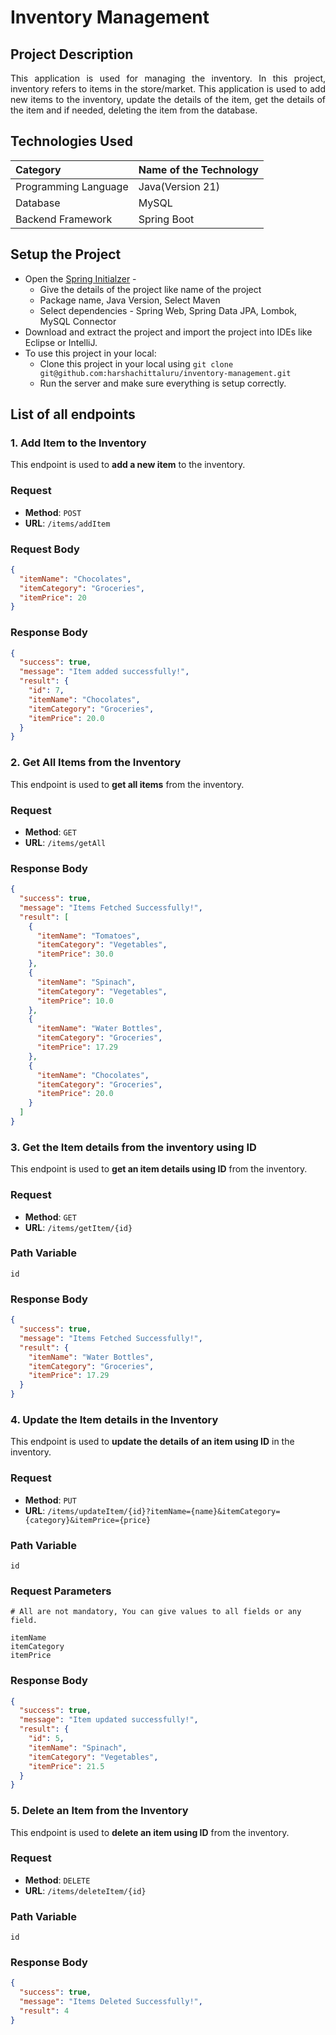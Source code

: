# Inventory Management

## Project Description

<p style='text-align: justify;'>This application is used for managing the inventory. In this project, inventory refers to items in the store/market. This application is used to add new items to the inventory, update the details of the item, get the details of the item and if needed, deleting the item from the database. </p>

## Technologies Used

| Category             | Name of the Technology |
| :------------------- | :--------------------- |
| Programming Language | Java(Version 21)       |
| Database             | MySQL                  |
| Backend Framework    | Spring Boot            |

## Setup the Project

- Open the [Spring Initialzer](https://start.spring.io/) -
  - Give the details of the project like name of the project
  - Package name, Java Version, Select Maven
  - Select dependencies - Spring Web, Spring Data JPA, Lombok, MySQL Connector
- Download and extract the project and import the project into IDEs like Eclipse or IntelliJ.
- To use this project in your local:
  - Clone this project in your local using `git clone git@github.com:harshachittaluru/inventory-management.git`
  - Run the server and make sure everything is setup correctly.

## List of all endpoints

### 1. Add Item to the Inventory

This endpoint is used to **add a new item** to the inventory.

### Request

- **Method**: `POST`
- **URL**: `/items/addItem`

### Request Body

```json
{
  "itemName": "Chocolates",
  "itemCategory": "Groceries",
  "itemPrice": 20
}
```

### Response Body

```json
{
  "success": true,
  "message": "Item added successfully!",
  "result": {
    "id": 7,
    "itemName": "Chocolates",
    "itemCategory": "Groceries",
    "itemPrice": 20.0
  }
}
```

### 2. Get All Items from the Inventory

This endpoint is used to **get all items** from the inventory.

### Request

- **Method**: `GET`
- **URL**: `/items/getAll`

### Response Body

```json
{
  "success": true,
  "message": "Items Fetched Successfully!",
  "result": [
    {
      "itemName": "Tomatoes",
      "itemCategory": "Vegetables",
      "itemPrice": 30.0
    },
    {
      "itemName": "Spinach",
      "itemCategory": "Vegetables",
      "itemPrice": 10.0
    },
    {
      "itemName": "Water Bottles",
      "itemCategory": "Groceries",
      "itemPrice": 17.29
    },
    {
      "itemName": "Chocolates",
      "itemCategory": "Groceries",
      "itemPrice": 20.0
    }
  ]
}
```

### 3. Get the Item details from the inventory using ID

This endpoint is used to **get an item details using ID** from the inventory.

### Request

- **Method**: `GET`
- **URL**: `/items/getItem/{id}`

### Path Variable

`id`

### Response Body

```json
{
  "success": true,
  "message": "Items Fetched Successfully!",
  "result": {
    "itemName": "Water Bottles",
    "itemCategory": "Groceries",
    "itemPrice": 17.29
  }
}
```

### 4. Update the Item details in the Inventory

This endpoint is used to **update the details of an item using ID** in the inventory.

### Request

- **Method**: `PUT`
- **URL**: `/items/updateItem/{id}?itemName={name}&itemCategory={category}&itemPrice={price}`

### Path Variable

`id`

### Request Parameters

```
# All are not mandatory, You can give values to all fields or any field.

itemName
itemCategory
itemPrice
```

### Response Body

```json
{
  "success": true,
  "message": "Item updated successfully!",
  "result": {
    "id": 5,
    "itemName": "Spinach",
    "itemCategory": "Vegetables",
    "itemPrice": 21.5
  }
}
```

### 5. Delete an Item from the Inventory

This endpoint is used to **delete an item using ID** from the inventory.

### Request

- **Method**: `DELETE`
- **URL**: `/items/deleteItem/{id}`

### Path Variable

`id`

### Response Body

```json
{
  "success": true,
  "message": "Items Deleted Successfully!",
  "result": 4
}
```
